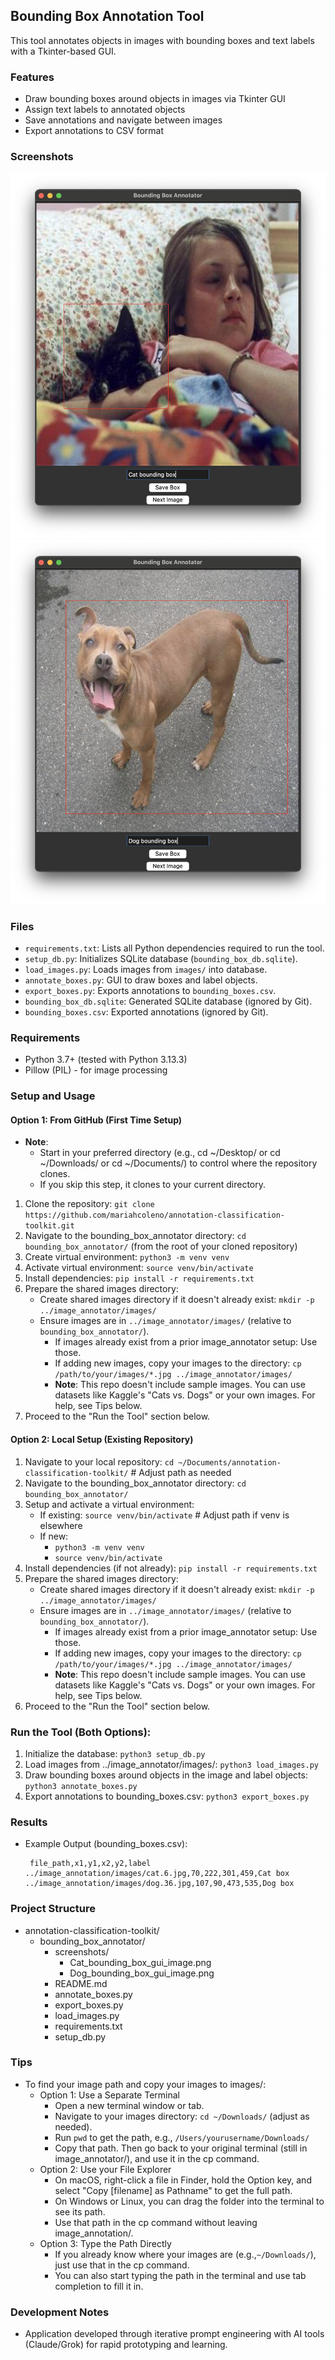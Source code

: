 ## Bounding Box Annotation Tool
This tool annotates objects in images with bounding boxes and text labels with a Tkinter-based GUI.

### Features
- Draw bounding boxes around objects in images via Tkinter GUI
- Assign text labels to annotated objects
- Save annotations and navigate between images
- Export annotations to CSV format

### Screenshots
![Cat Bounding Box Image GUI](screenshots/Cat_bounding_box_gui_image.png)
![Dog Bounding Box Image GUI](screenshots/Dog_bounding_box_gui_image.png)

### Files
- `requirements.txt`: Lists all Python dependencies required to run the tool.
- `setup_db.py`: Initializes SQLite database (`bounding_box_db.sqlite`).
- `load_images.py`: Loads images from `images/` into database.
- `annotate_boxes.py`: GUI to draw boxes and label objects.
- `export_boxes.py`: Exports annotations to `bounding_boxes.csv`.
- `bounding_box_db.sqlite`: Generated SQLite database (ignored by Git).
- `bounding_boxes.csv`: Exported annotations (ignored by Git).

### Requirements
- Python 3.7+ (tested with Python 3.13.3)
- Pillow (PIL) - for image processing

### Setup and Usage 
#### Option 1: From GitHub (First Time Setup)
- **Note**:
  - Start in your preferred directory (e.g., cd ~/Desktop/ or cd ~/Downloads/ or cd ~/Documents/) to control where the repository clones. 
  - If you skip this step, it clones to your current directory.
1. Clone the repository: `git clone https://github.com/mariahcoleno/annotation-classification-toolkit.git`                                      
2. Navigate to the bounding_box_annotator directory: `cd bounding_box_annotator/` (from the root of your cloned repository)
3. Create virtual environment: `python3 -m venv venv`
4. Activate virtual environment: `source venv/bin/activate`
5. Install dependencies: `pip install -r requirements.txt`
6. Prepare the shared images directory:
   - Create shared images directory if it doesn't already exist: `mkdir -p ../image_annotator/images/`
   - Ensure images are in `../image_annotator/images/` (relative to `bounding_box_annotator/`).
     - If images already exist from a prior image_annotator setup: Use those.
     - If adding new images, copy your images to the directory: `cp /path/to/your/images/*.jpg ../image_annotator/images/`
     - **Note**: This repo doesn't include sample images. You can use datasets like Kaggle's "Cats vs. Dogs" or your own images. For help, see Tips below.
7. Proceed to the "Run the Tool" section below.

#### Option 2: Local Setup (Existing Repository)
1. Navigate to your local repository: `cd ~/Documents/annotation-classification-toolkit/` # Adjust path as needed
2. Navigate to the bounding_box_annotator directory: `cd bounding_box_annotator/`
3. Setup and activate a virtual environment:
   - If existing: `source venv/bin/activate` # Adjust path if venv is elsewhere
   - If new: 
     - `python3 -m venv venv`
     - `source venv/bin/activate`
4. Install dependencies (if not already): `pip install -r requirements.txt`
5. Prepare the shared images directory:
   - Create shared images directory if it doesn't already exist: `mkdir -p ../image_annotator/images/`
   - Ensure images are in `../image_annotator/images/` (relative to `bounding_box_annotator/`).
     - If images already exist from a prior image_annotator setup: Use those.
     - If adding new images, copy your images to the directory: `cp /path/to/your/images/*.jpg ../image_annotator/images/`
     - **Note**: This repo doesn't include sample images. You can use datasets like Kaggle's "Cats vs. Dogs" or your own images. For help, see Tips below.
6. Proceed to the "Run the Tool" section below.

### Run the Tool (Both Options):
1. Initialize the database: `python3 setup_db.py` 
2. Load images from ../image_annotator/images/: `python3 load_images.py` 
3. Draw bounding boxes around objects in the image and label objects: `python3 annotate_boxes.py`
4. Export annotations to bounding_boxes.csv: `python3 export_boxes.py`

### Results
- Example Output (bounding_boxes.csv):
  ```csv 
   file_path,x1,y1,x2,y2,label
  ../image_annotation/images/cat.6.jpg,70,222,301,459,Cat box
  ../image_annotation/images/dog.36.jpg,107,90,473,535,Dog box 
  ```

### Project Structure
- annotation-classification-toolkit/
  - bounding_box_annotator/
    - screenshots/
      - Cat_bounding_box_gui_image.png
      - Dog_bounding_box_gui_image.png
    - README.md
    - annotate_boxes.py
    - export_boxes.py
    - load_images.py
    - requirements.txt 
    - setup_db.py

### Tips
- To find your image path and copy your images to images/:
  - Option 1: Use a Separate Terminal
    - Open a new terminal window or tab.
    - Navigate to your images directory: `cd ~/Downloads/` (adjust as needed).
    - Run `pwd` to get the path, e.g., `/Users/yourusername/Downloads/`
    - Copy that path. Then go back to your original terminal (still in image_annotator/), and use it in the cp command.
  - Option 2: Use your File Explorer
    - On macOS, right-click a file in Finder, hold the Option key, and select "Copy [filename] as Pathname" to get the full path.
    - On Windows or Linux, you can drag the folder into the terminal to see its path.
    - Use that path in the cp command without leaving image_annotation/.
  - Option 3: Type the Path Directly
    - If you already know where your images are (e.g.,`~/Downloads/`), just use that in the cp command.
    - You can also start typing the path in the terminal and use tab completion to fill it in.

### Development Notes
- Application developed through iterative prompt engineering with AI tools (Claude/Grok) for rapid prototyping and learning.
